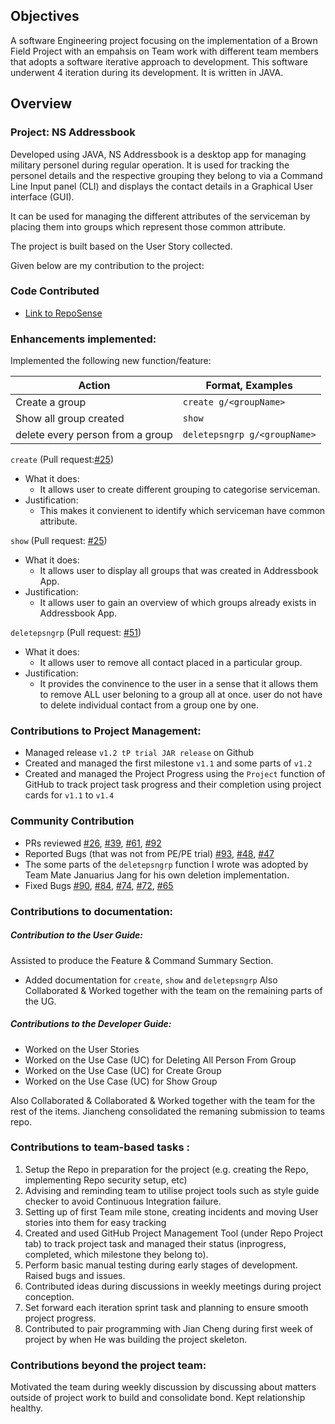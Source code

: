 
## Objectives 

A software Engineering project focusing on the implementation of a Brown Field Project with an empahsis on Team work with different team members that adopts a software iterative approach to development. This software underwent 4 iteration during its development. It is written in JAVA.

## Overview

### Project: NS Addressbook

Developed using JAVA, NS Addressbook is a desktop app for managing military personel during regular operation. It is used for tracking the personel details and the respective grouping they belong to via a Command Line Input panel (CLI) and displays the contact details in a Graphical User interface (GUI).

It can be used for managing the different attributes of the serviceman by placing them into groups which represent those common attribute.

The project is built based on the User Story collected.

Given below are my contribution to the project:

### Code Contributed

* [Link to RepoSense](https://nus-tic4002-ay2021s2.github.io/tp-dashboard/?search=&sort=groupTitle&sortWithin=title&timeframe=commit&mergegroup=&groupSelect=groupByRepos&breakdown=true&checkedFileTypes=docs~functional-code~test-code~other&since=&tabOpen=true&tabType=authorship&tabAuthor=tototto&tabRepo=AY2021S2-TIC4002-F18-3%2Ftp2%5Bmaster%5D&authorshipIsMergeGroup=false&authorshipFileTyacpes=docs~functional-code~test-code~other)

### Enhancements implemented:

Implemented the following new function/feature:

|Action|Format, Examples|
|--------|----------|
| Create a group | ```create g/<groupName>``` |
| Show all group created | ```show``` |
| delete every person from a group | ```deletepsngrp g/<groupName>``` |
 
 ```create``` (Pull request:[#25](https://github.com/AY2021S2-TIC4002-F18-3/tp2/pull/25))
 * What it does:
    * It allows user to create different grouping to categorise serviceman.
 * Justification:
    * This makes it convienent to identify which serviceman have common attribute.
 
 ```show``` (Pull request: [#25](https://github.com/AY2021S2-TIC4002-F18-3/tp2/pull/25))
 * What it does: 
    * It allows user to display all groups that was created in Addressbook App.
 * Justification:
    * It allows user to gain an overview of which groups already exists in Addressbook App.
 
 ```deletepsngrp``` (Pull request: [#51](https://github.com/AY2021S2-TIC4002-F18-3/tp2/pull/51))
 * What it does:
    * It allows user to remove all contact placed in a particular group.
 * Justification:
    * It provides the convinence to the user in a sense that it allows them to remove ALL user beloning to a group all at once. user do not have to delete individual contact from a group one by one.

### Contributions to Project Management:

* Managed release ```v1.2 tP trial JAR release``` on Github
* Created and managed the first milestone ```v1.1``` and some parts of ```v1.2```
* Created and managed the Project Progress using the ```Project``` function of GitHub to track project task progress and their completion using project cards for ```v1.1``` to ```v1.4```

### Community Contribution

* PRs reviewed [#26](https://github.com/AY2021S2-TIC4002-F18-3/tp2/pull/26), [#39](https://github.com/AY2021S2-TIC4002-F18-3/tp2/pull/39), [#61](https://github.com/AY2021S2-TIC4002-F18-3/tp2/pull/61), [#92](https://github.com/AY2021S2-TIC4002-F18-3/tp2/pull/92)
* Reported Bugs (that was not from PE/PE trial) [#93](https://github.com/AY2021S2-TIC4002-F18-3/tp2/issues/93), [#48](https://github.com/AY2021S2-TIC4002-F18-3/tp2/issues/48), [#47](https://github.com/AY2021S2-TIC4002-F18-3/tp2/issues/47)
* The some parts of the ```deletepsngrp``` function I wrote was adopted by Team Mate Januarius Jang for his own deletion implementation.
* Fixed Bugs [#90](https://github.com/AY2021S2-TIC4002-F18-3/tp2/issues/90), [#84](https://github.com/AY2021S2-TIC4002-F18-3/tp2/issues/84), [#74](https://github.com/AY2021S2-TIC4002-F18-3/tp2/issues/74), [#72](https://github.com/AY2021S2-TIC4002-F18-3/tp2/issues/72), [#65](https://github.com/AY2021S2-TIC4002-F18-3/tp2/issues/65)

### Contributions to documentation:

##### Contribution to the User Guide:

Assisted to produce the Feature & Command Summary Section.
* Added documentation for ```create```, ```show``` and ```deletepsngrp```
Also Collaborated & Worked together with the team on the remaining parts of the UG.

##### Contributions to the Developer Guide:

* Worked on the User Stories 
* Worked on the Use Case (UC) for Deleting All Person From Group
* Worked on the Use Case (UC) for Create Group
* Worked on the Use Case (UC) for Show Group

Also Collaborated & Collaborated & Worked together with the team for the rest of the items. Jiancheng consolidated the remaning submission to teams repo.

### Contributions to team-based tasks :

 1. Setup the Repo in preparation for the project (e.g. creating the Repo, implementing Repo security setup, etc)
 2. Advising and reminding team to utilise project tools such as style guide checker to avoid Continuous Integration failure.
 3. Setting up of first Team mile stone, creating incidents and moving User stories into them for easy tracking
 4. Created and used GitHub Project Management Tool (under Repo Project tab) to track project task and managed their status (inprogress, completed, which milestone they belong to).
 5. Perform basic manual testing during early stages of development. Raised bugs and issues.
 6. Contributed ideas during discussions in weekly meetings during project conception.
 7. Set forward each iteration sprint task and planning to ensure smooth project progress.
 8. Contributed to pair programming with Jian Cheng during first week of project by when He was building the project skeleton.

### Contributions beyond the project team:

Motivated the team during weekly discussion by discussing about matters outside of project work to build and consolidate bond. Kept relationship healthy.
